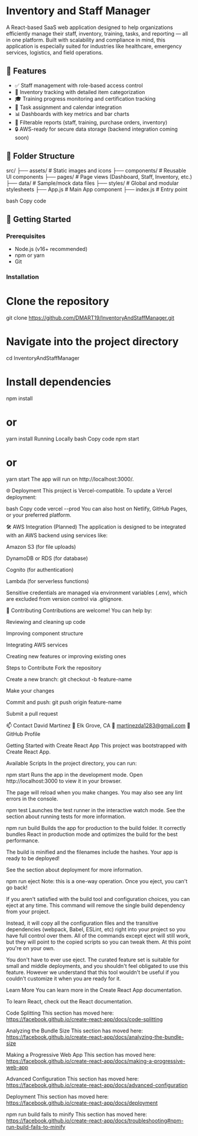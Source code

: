 # Inventory and Staff Manager

A React-based SaaS web application designed to help organizations efficiently manage their staff, inventory, training, tasks, and reporting — all in one platform. Built with scalability and compliance in mind, this application is especially suited for industries like healthcare, emergency services, logistics, and field operations.

## 🔧 Features

- ✅ Staff management with role-based access control
- 🧾 Inventory tracking with detailed item categorization
- 🎓 Training progress monitoring and certification tracking
- 📆 Task assignment and calendar integration
- 📊 Dashboards with key metrics and bar charts
- 📑 Filterable reports (staff, training, purchase orders, inventory)
- 🔒 AWS-ready for secure data storage (backend integration coming soon)

## 📁 Folder Structure

src/
├── assets/ # Static images and icons
├── components/ # Reusable UI components
├── pages/ # Page views (Dashboard, Staff, Inventory, etc.)
├── data/ # Sample/mock data files
├── styles/ # Global and modular stylesheets
├── App.js # Main App component
├── index.js # Entry point

bash
Copy code

## 🚀 Getting Started

### Prerequisites

- Node.js (v16+ recommended)
- npm or yarn
- Git

### Installation

# Clone the repository
git clone https://github.com/DMART19/InventoryAndStaffManager.git

# Navigate into the project directory
cd InventoryAndStaffManager

# Install dependencies
npm install
# or
yarn install
Running Locally
bash
Copy code
npm start
# or
yarn start
The app will run on http://localhost:3000/.

🌐 Deployment
This project is Vercel-compatible. To update a Vercel deployment:

bash
Copy code
vercel --prod
You can also host on Netlify, GitHub Pages, or your preferred platform.

🛠 AWS Integration (Planned)
The application is designed to be integrated with an AWS backend using services like:

Amazon S3 (for file uploads)

DynamoDB or RDS (for database)

Cognito (for authentication)

Lambda (for serverless functions)

Sensitive credentials are managed via environment variables (.env), which are excluded from version control via .gitignore.

👥 Contributing
Contributions are welcome! You can help by:

Reviewing and cleaning up code

Improving component structure

Integrating AWS services

Creating new features or improving existing ones

Steps to Contribute
Fork the repository

Create a new branch: git checkout -b feature-name

Make your changes

Commit and push: git push origin feature-name

Submit a pull request

📫 Contact
David Martinez
📍 Elk Grove, CA
📧 martinezda1283@gmail.com
🔗 GitHub Profile

Getting Started with Create React App
This project was bootstrapped with Create React App.

Available Scripts
In the project directory, you can run:

npm start
Runs the app in the development mode.
Open http://localhost:3000 to view it in your browser.

The page will reload when you make changes.
You may also see any lint errors in the console.

npm test
Launches the test runner in the interactive watch mode.
See the section about running tests for more information.

npm run build
Builds the app for production to the build folder.
It correctly bundles React in production mode and optimizes the build for the best performance.

The build is minified and the filenames include the hashes.
Your app is ready to be deployed!

See the section about deployment for more information.

npm run eject
Note: this is a one-way operation. Once you eject, you can't go back!

If you aren't satisfied with the build tool and configuration choices, you can eject at any time. This command will remove the single build dependency from your project.

Instead, it will copy all the configuration files and the transitive dependencies (webpack, Babel, ESLint, etc) right into your project so you have full control over them. All of the commands except eject will still work, but they will point to the copied scripts so you can tweak them. At this point you're on your own.

You don't have to ever use eject. The curated feature set is suitable for small and middle deployments, and you shouldn't feel obligated to use this feature. However we understand that this tool wouldn't be useful if you couldn't customize it when you are ready for it.

Learn More
You can learn more in the Create React App documentation.

To learn React, check out the React documentation.

Code Splitting
This section has moved here: https://facebook.github.io/create-react-app/docs/code-splitting

Analyzing the Bundle Size
This section has moved here: https://facebook.github.io/create-react-app/docs/analyzing-the-bundle-size

Making a Progressive Web App
This section has moved here: https://facebook.github.io/create-react-app/docs/making-a-progressive-web-app

Advanced Configuration
This section has moved here: https://facebook.github.io/create-react-app/docs/advanced-configuration

Deployment
This section has moved here: https://facebook.github.io/create-react-app/docs/deployment

npm run build fails to minify
This section has moved here: https://facebook.github.io/create-react-app/docs/troubleshooting#npm-run-build-fails-to-minify
